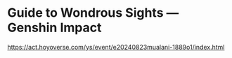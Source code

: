 # Guide to Wondrous Sights — Genshin Impact
https://act.hoyoverse.com/ys/event/e20240823mualani-1889o1/index.html